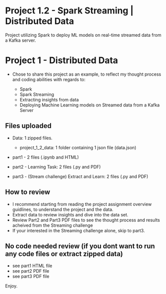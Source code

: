# Project 1.2 - Spark Streaming | Distributed Data

Project utilizing Spark to deploy ML models on real-time streamed data from a Kafka server.

# Project 1 - Distributed Data

- Chose to share this project as an example, to reflect my thought process and coding abilities with regards to:

	- Spark
	- Spark Streaming
	- Extracting insights from data
	- Deploying Machine Learning models on Streamed data from a Kafka Server

## Files uploaded

- Data: 1 zipped files. 
	- project_1_2_data: 1 folder containing 1 json file (data.json)

- part1 - 2 files (.ipynb and HTML)
- part2 - Learning Task: 2 files (.py and PDF)
- part3 - (Stream challenge) Extract and Learn: 2 files (.py and PDF)

## How to review

- I recommend starting from reading the project assignment overview guidlines, to understand the project and the data.
- Extract data to review insights and dive into the data set.
- Review Part2 and Part3 PDF files to see the thought process and results acheived from the Streaming challenge
- If your interested in the Streaming challenge alone, skip to part3.

## No code needed review (if you dont want to run any code files or extract zipped data)

- see part1 HTML file
- see part2 PDF file
- see part3 PDF file

Enjoy. 
